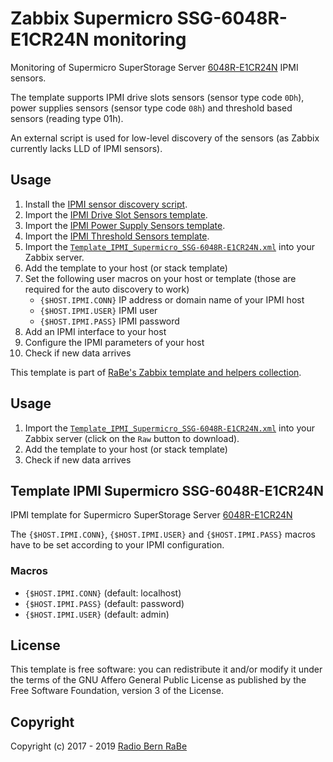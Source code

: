 # Zabbix Supermicro SSG-6048R-E1CR24N monitoring
Monitoring of Supermicro SuperStorage Server
[6048R-E1CR24N](https://www.supermicro.com/products/system/4u/6048/ssg-6048r-e1cr24n.cfm)
IPMI sensors. 

The template supports IPMI drive slots sensors (sensor type code `0Dh`), power
supplies sensors (sensor type code `08h`) and threshold based sensors (reading
type 01h).

An external script is used for low-level discovery of the sensors (as Zabbix currently lacks LLD of IPMI sensors).

## Usage
1. Install the [IPMI sensor discovery script](../Sensor_Discovery).
2. Import the [IPMI Drive Slot Sensors template](../Drive_Slot_Sensors).
3. Import the [IPMI Power Supply Sensors template](../Power_Supply_Sensors).
3. Import the [IPMI Threshold Sensors template](../Threshold_Sensors).
4. Import the
   [`Template_IPMI_Supermicro_SSG-6048R-E1CR24N.xml`](Template_IPMI_Supermicro_SSG-6048R-E1CR24N.xml)
   into your Zabbix server.
5. Add the template to your host (or stack template)
6. Set the following user macros on your host or template (those are required
   for the auto discovery to work)
   * `{$HOST.IPMI.CONN}` IP address or domain name of your IPMI host
   * `{$HOST.IPMI.USER}` IPMI user
   * `{$HOST.IPMI.PASS}` IPMI password
7. Add an IPMI interface to your host
8. Configure the IPMI parameters of your host
9. Check if new data arrives

This template is part of [RaBe's Zabbix template and helpers
collection](https://github.com/radiorabe/rabe-zabbix).

## Usage

1. Import the [`Template_IPMI_Supermicro_SSG-6048R-E1CR24N.xml`](Template_IPMI_Supermicro_SSG-6048R-E1CR24N.xml)
   into your Zabbix server (click on the `Raw` button to download).
2. Add the template to your host (or stack template)
3. Check if new data arrives

## Template IPMI Supermicro SSG-6048R-E1CR24N
IPMI template for Supermicro SuperStorage Server [6048R-E1CR24N](https://www.supermicro.com/products/system/4u/6048/ssg-6048r-e1cr24n.cfm)

The `{$HOST.IPMI.CONN}`, `{$HOST.IPMI.USER}` and `{$HOST.IPMI.PASS}` macros have to be set according to your IPMI configuration.
### Macros
* `{$HOST.IPMI.CONN}` (default: localhost)
* `{$HOST.IPMI.PASS}` (default: password)
* `{$HOST.IPMI.USER}` (default: admin)

## License
This template is free software: you can redistribute it and/or modify it under
the terms of the GNU Affero General Public License as published by the Free
Software Foundation, version 3 of the License.

## Copyright
Copyright (c) 2017 - 2019 [Radio Bern RaBe](http://www.rabe.ch)

